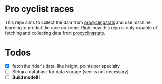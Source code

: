 # Pro cyclist races

This repo aims to collect the data from [procyclingstats](https://www.procyclingstats.com/rankings.php) and use machine learning to predict the race outcome.
Right now this repo is only capable of fetching and collecting data from [procyclingstats](https://www.procyclingstats.com/rankings.php).


# Todos
- [x] fetch the rider's data, like height, points per specialty
- [ ] Setup a database for data storage (seems not necessary)
- [ ] **Build model!!**